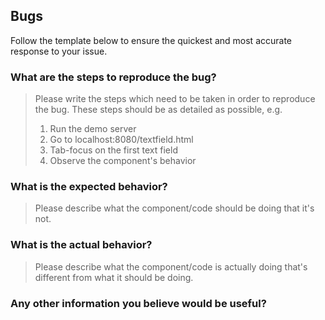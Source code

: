 ## Bugs

Follow the template below to ensure the quickest and most accurate response to your issue.

### What are the steps to reproduce the bug?

> Please write the steps which need to be taken in order to reproduce the bug. These steps should be
> as detailed as possible, e.g.
>
> 1. Run the demo server
> 2. Go to localhost:8080/textfield.html
> 3. Tab-focus on the first text field
> 4. Observe the component's behavior

### What is the expected behavior?

> Please describe what the component/code should be doing that it's not.

### What is the actual behavior?

> Please describe what the component/code is actually doing that's different from what it should be
doing.

### Any other information you believe would be useful?
